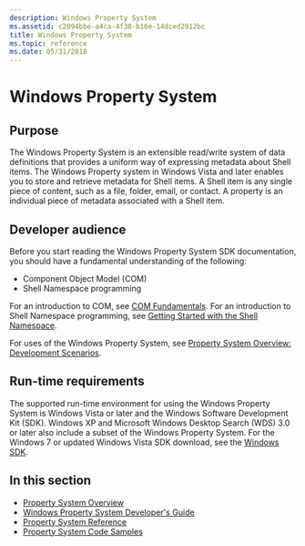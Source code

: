 ```yaml
---
description: Windows Property System
ms.assetid: c2094bbe-a4ca-4f30-b16e-14dced2912bc
title: Windows Property System
ms.topic: reference
ms.date: 05/31/2018
---
```


# Windows Property System

## Purpose

The Windows Property System is an extensible read/write system of data definitions that provides a uniform way of expressing metadata about Shell items. The Windows Property system in Windows Vista and later enables you to store and retrieve metadata for Shell items. A Shell item is any single piece of content, such as a file, folder, email, or contact. A property is an individual piece of metadata associated with a Shell item.

## Developer audience

Before you start reading the Windows Property System SDK documentation, you should have a fundamental understanding of the following:

-   Component Object Model (COM)
-   Shell Namespace programming

For an introduction to COM, see [COM Fundamentals](../com/com-fundamentals.md). For an introduction to Shell Namespace programming, see [Getting Started with the Shell Namespace](../shell/namespace-intro.md).

For uses of the Windows Property System, see [Property System Overview: Development Scenarios](property-system-overview.md).

## Run-time requirements

The supported run-time environment for using the Windows Property System is Windows Vista or later and the Windows Software Development Kit (SDK). Windows XP and Microsoft Windows Desktop Search (WDS) 3.0 or later also include a subset of the Windows Property System. For the Windows 7 or updated Windows Vista SDK download, see the [Windows SDK](https://msdn.microsoft.com/windowsvista/bb980924.aspx).

## In this section

-   [Property System Overview](property-system-overview.md)
-   [Windows Property System Developer's Guide](property-system-developer-s-guide.md)
-   [Property System Reference](property-system-reference.md)
-   [Property System Code Samples](property-system-code-samples.md)

 

 
